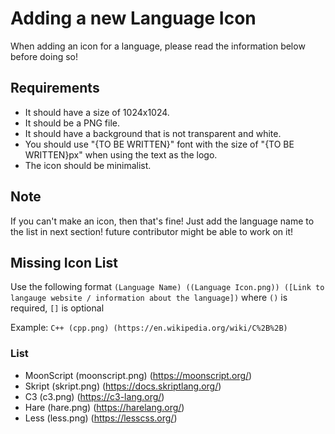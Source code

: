 # Adding a new Language Icon

When adding an icon for a language, please read the information below before doing so!

## Requirements

-   It should have a size of 1024x1024.
-   It should be a PNG file.
-   It should have a background that is not transparent and white.
-   You should use "{TO BE WRITTEN}" font with the size of "{TO BE WRITTEN}px" when using the text as the logo.
-   The icon should be minimalist.

## Note

If you can't make an icon, then that's fine! Just add the language name to the list in next section! future contributor might be able to work on it!

## Missing Icon List

Use the following format `(Language Name) ((Language Icon.png)) ([Link to langauge website / information about the language])` where `()` is required, `[]` is optional

Example: `C++ (cpp.png) (https://en.wikipedia.org/wiki/C%2B%2B)`

### List

-   MoonScript (moonscript.png) (https://moonscript.org/)
-   Skript (skript.png) (https://docs.skriptlang.org/)
-   C3 (c3.png) (https://c3-lang.org/)
-   Hare (hare.png) (https://harelang.org/)
-   Less (less.png) (https://lesscss.org/)
